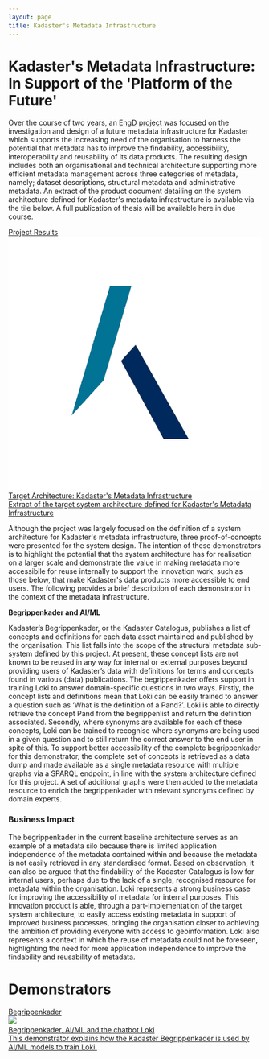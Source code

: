 ```yaml
---
layout: page
title: Kadaster's Metadata Infrastructure
---
```


# Kadaster's Metadata Infrastructure: In Support of the 'Platform of the Future'
Over the course of two years, an [EngD project](https://www.utwente.nl/en/education/tgs/interested-in/engd/what-is-engd/) was focused on the investigation and design of a future metadata infrastructure for Kadaster which supports the increasing need of the organisation to harness the potential that metadata has to improve the findability, accessibility, interoperability and reusability of its data products. The resulting design includes both an organisational and technical architecture supporting more efficient metadata management across three categories of metadata, namely; dataset descriptions, structural metadata and administrative metadata. An extract of the product document detailing on the system architecture defined for Kadaster's metadata infrastructure is available via the tile below. A full publication of thesis will be available here in due course. 

<div class="cards-wrapper">
<a href="/cases/metadata-infrastructure-design">
  <div class="card">
    <div class="card-type">Project Results</div>
    <img class="card-image" src="/assets/images/kadaster-logo.png">
    <div class="card-title">Target Architecture: Kadaster's Metadata Infrastructure</div>
    <div class="card-description">Extract of the target system architecture defined for Kadaster's Metadata Infrastructure</div>
  </div>
  </a>
</div>

Although the project was largely focused on the definition of a system architecture for Kadaster's metadata infrastructure, three proof-of-concepts were presented for the system design. The intention of these demonstrators is to highlight the potential that the system architecture has for realisation on a larger scale and demonstrate the value in making metadata more accessibile for reuse internally to support the innovation work, such as those below, that make Kadaster's data products more accessible to end users. The following provides a brief description of each demonstrator in the context of the metadata infrastructure. 

**Begrippenkader and AI/ML**
<div class="textbox" markdown="1">
Kadaster’s Begrippenkader, or the Kadaster Catalogus, publishes a list of concepts and definitions for each data asset maintained and published by the organisation. This list falls into the scope of the structural metadata sub-system defined by this project. At present, these concept lists are not known to be reused in any way for internal or external purposes beyond providing users of Kadaster’s data with definitions for terms and concepts found in various (data) publications. The begrippenkader offers support in training Loki to answer domain-specific questions in two ways. Firstly, the concept lists and definitions mean that Loki can be easily trained to answer a question such as ‘What is the definition of a Pand?’. Loki is able to directly retrieve the concept Pand from the begrippenlist and return the definition associated. Secondly, where synonyms are available for each of these concepts, Loki can be trained to recognise where synonyms are being used in a given question and to still return the correct answer to the end user in spite of this. To support better accessibility of the complete begrippenkader for this demonstrator, the complete set of concepts is retrieved as a data dump and made available as a single metadata resource with multiple graphs via a SPARQL endpoint, in line with the system architecture defined for this project. A set of additional graphs were then added to the metadata resource to enrich the begrippenkader with relevant synonyms defined by domain experts.

### Business Impact
The begrippenkader in the current baseline architecture serves as an example of a metadata silo because there is limited application independence of the metadata contained within and because the metadata is not easily retrieved in any standardised format. Based on observation, it can also be argued that the findability of the Kadaster Catalogus is low for internal users, perhaps due to the lack of a single, recognised resource for metadata within the organisation. Loki represents a strong business case for improving the accessibility of metadata for internal purposes. This innovation product is able, through a part-implementation of the target system architecture, to easily access existing metadata in support of improved business processes, bringing the organisation closer to achieving the ambition of providing everyone with access to geoinformation. Loki also represents a context in which the reuse of metadata could not be foreseen, highlighting the need for more application independence to improve the findability and reusability of metadata. 
</div>

# Demonstrators

<div class="cards-wrapper">
<a href="/cases/metadata-begrippenkader">
  <div class="card">
    <div class="card-type">Begrippenkader</div>
    <img class="card-image" src="/assets/images/loki-logo.jpg">
    <div class="card-title">Begrippenkader, AI/ML and the chatbot Loki</div>
    <div class="card-description">This demonstrator explains how the Kadaster Begrippenkader is used by AI/ML models to train Loki.  
</div>
  </div>
</a>
</div>
